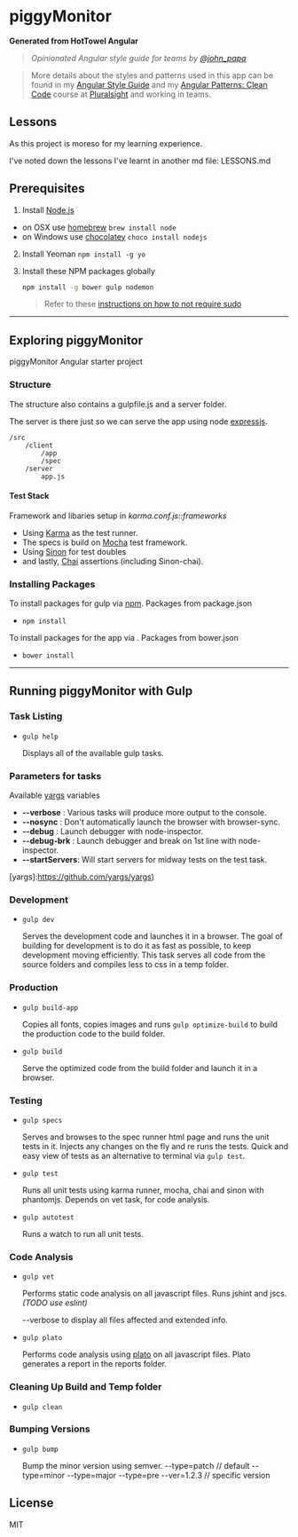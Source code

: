 # piggyMonitor

**Generated from HotTowel Angular**

>*Opinionated Angular style guide for teams by [@john_papa](//twitter.com/john_papa)*

>More details about the styles and patterns used in this app can be found in my [Angular Style Guide](https://github.com/johnpapa/angularjs-styleguide) and my [Angular Patterns: Clean Code](http://jpapa.me/ngclean) course at [Pluralsight](http://pluralsight.com/training/Authors/Details/john-papa) and working in teams.

## Lessons

As this project is moreso for my learning experience.

I've noted down the lessons I've learnt in another md file: LESSONS.md

## Prerequisites

1. Install [Node.js](http://nodejs.org)
 - on OSX use [homebrew](http://brew.sh) `brew install node`
 - on Windows use [chocolatey](https://chocolatey.org/) `choco install nodejs`

2. Install Yeoman `npm install -g yo`

3. Install these NPM packages globally

    ```bash
    npm install -g bower gulp nodemon
    ```

    >Refer to these [instructions on how to not require sudo](https://github.com/sindresorhus/guides/blob/master/npm-global-without-sudo.md)

***

## Exploring piggyMonitor
piggyMonitor Angular starter project

### Structure
The structure also contains a gulpfile.js and a server folder.

The server is there just so we can serve the app using node [expressjs](http://expressjs.com/).

    /src
        /client
            /app
            /spec
        /server
            app.js


#### Test Stack
Framework and libaries setup in _karma.conf.js::frameworks_

- Using [Karma](k) as the test runner.
- The specs is build on [Mocha](m) test framework.
- Using [Sinon](s) for test doubles
- and lastly, [Chai](c) assertions (including Sinon-chai).

[k]: https://karma-runner.github.io/0.13/index.html
[m]: https://mochajs.org/
[c]: `https://gist.github.com/yoavniran/1e3b0162e1545055429e`
[s]: http://sinonjs.org/docs/

### Installing Packages

To install packages for gulp via [npm](https://docs.npmjs.com/getting-started/using-a-package.json). Packages from package.json
 - `npm install`

To install packages for the app via . Packages from bower.json
 - `bower install`

***

## Running piggyMonitor with Gulp

### Task Listing

- `gulp help`

    Displays all of the available gulp tasks.

### Parameters for tasks

Available [yargs](yargs) variables

 * **--verbose**     : Various tasks will produce more output to the console.
 * **--nosync**      : Don't automatically launch the browser with browser-sync.
 * **--debug**       : Launch debugger with node-inspector.
 * **--debug-brk**   : Launch debugger and break on 1st line with node-inspector.
 * **--startServers**: Will start servers for midway tests on the test task.    

[yargs]:https://github.com/yargs/yargs)

### Development

- `gulp dev`

    Serves the development code and launches it in a browser. The goal of building for development is to do it as fast as possible, to keep development moving efficiently. This task serves all code from the source folders and compiles less to css in a temp folder.

### Production

- `gulp build-app`

    Copies all fonts, copies images and runs `gulp optimize-build` to build the production code to the build folder.

- `gulp build`

    Serve the optimized code from the build folder and launch it in a browser.

### Testing

- `gulp specs`

    Serves and browses to the spec runner html page and runs the unit tests in it. Injects any changes on the fly and re runs the tests. Quick and easy view of tests as an alternative to terminal via `gulp test`.

- `gulp test`

    Runs all unit tests using karma runner, mocha, chai and sinon with phantomjs. Depends on vet task, for code analysis.

- `gulp autotest`

    Runs a watch to run all unit tests.

### Code Analysis

- `gulp vet`

    Performs static code analysis on all javascript files. Runs jshint and jscs.
    _(TODO use eslint)_

    --verbose to display all files affected and extended info.

- `gulp plato`

    Performs code analysis using [plato][plato] on all javascript files. Plato generates a report in the reports folder.

[plato]: https://github.com/es-analysis/plato

### Cleaning Up Build and Temp folder

- `gulp clean`

### Bumping Versions

- `gulp bump`

    Bump the minor version using semver.
    --type=patch // default
    --type=minor
    --type=major
    --type=pre
    --ver=1.2.3 // specific version

## License

MIT
